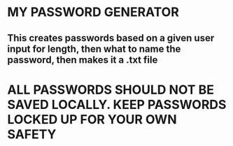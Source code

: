# MY PASSWORD GENERATOR
## This creates passwords based on a given user input for length, then what to name the password, then makes it a .txt file


# ALL PASSWORDS SHOULD NOT BE SAVED LOCALLY. KEEP PASSWORDS LOCKED UP FOR YOUR OWN SAFETY
